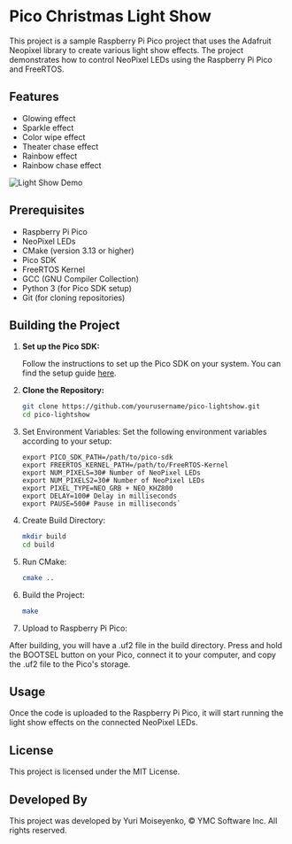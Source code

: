 # Pico Christmas Light Show

This project is a sample Raspberry Pi Pico project that uses the Adafruit Neopixel library to create various light show effects. The project demonstrates how to control NeoPixel LEDs using the Raspberry Pi Pico and FreeRTOS.

## Features

- Glowing effect
- Sparkle effect
- Color wipe effect
- Theater chase effect
- Rainbow effect
- Rainbow chase effect

![Light Show Demo](lightshow.gif)

## Prerequisites

- Raspberry Pi Pico
- NeoPixel LEDs
- CMake (version 3.13 or higher)
- Pico SDK
- FreeRTOS Kernel
- GCC (GNU Compiler Collection)
- Python 3 (for Pico SDK setup)
- Git (for cloning repositories)

## Building the Project

1. **Set up the Pico SDK:**

   Follow the instructions to set up the Pico SDK on your system. You can find the setup guide [here](https://github.com/raspberrypi/pico-sdk).

2. **Clone the Repository:**

   ```sh
   git clone https://github.com/yourusername/pico-lightshow.git
   cd pico-lightshow
    ```
3. Set Environment Variables:  Set the following environment variables according to your setup:  
   ```
   export PICO_SDK_PATH=/path/to/pico-sdk
   export FREERTOS_KERNEL_PATH=/path/to/FreeRTOS-Kernel
   export NUM_PIXELS=30# Number of NeoPixel LEDs
   export NUM_PIXELS2=30# Number of NeoPixel LEDs
   export PIXEL_TYPE=NEO_GRB + NEO_KHZ800
   export DELAY=100# Delay in milliseconds
   export PAUSE=500# Pause in milliseconds`
    ```
4. Create Build Directory:  
   ```sh
   mkdir build
   cd build
    ```
5. Run CMake:  
    ```sh
    cmake ..
     ```
6. Build the Project:  
    ```sh
   make
    ```
7. Upload to Raspberry Pi Pico:  

After building, you will have a .uf2 file in the build directory. Press and hold the BOOTSEL button on your Pico, connect it to your computer, and copy the .uf2 file to the Pico's storage.  

## Usage
Once the code is uploaded to the Raspberry Pi Pico, it will start running the light show effects on the connected NeoPixel LEDs.  
## License
This project is licensed under the MIT License. 
## Developed By
This project was developed by Yuri Moiseyenko, © YMC Software Inc. All rights reserved.